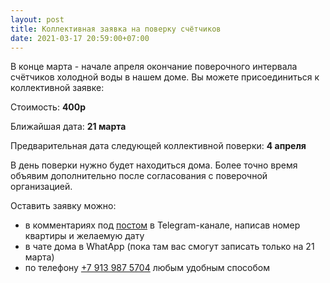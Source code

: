 ```yaml
---
layout: post
title: Коллективная заявка на поверку счётчиков
date: 2021-03-17 20:59:00+07:00
---
```


В конце марта - начале апреля окончание поверочного интервала счётчиков холодной воды  в нашем доме.
Вы можете присоединиться к коллективной заявке:

Стоимость: **400р**

Ближайшая дата: **21 марта**

Предварительная дата следующей коллективной поверки: **4 апреля**

В день поверки нужно будет находиться дома. Более точно время объявим дополнительно после согласования с поверочной организацией.

Оставить заявку можно:
* в комментариях под [постом](https://t.me/leskova29) в Telegram-канале, написав номер квартиры и желаемую дату
* в чате дома в WhatApp (пока там вас смогут записать только на 21 марта)
* по телефону [+7 913 987 5704](tel:+79139875704) любым удобным способом


